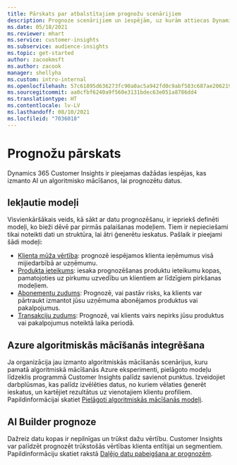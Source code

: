 ```yaml
---
title: Pārskats par atbalstītajiem prognožu scenārijiem
description: Prognoze scenārijiem un iespējām, uz kurām attiecas Dynamics 365 Customer Insights pieteikums.
ms.date: 05/18/2021
ms.reviewer: mhart
ms.service: customer-insights
ms.subservice: audience-insights
ms.topic: get-started
author: zacookmsft
ms.author: zacook
manager: shellyha
ms.custom: intro-internal
ms.openlocfilehash: 57c61895d636273fc90a0ac5a942fd0c9abf583c687ae20621949554e581cdf8
ms.sourcegitcommit: aa0cfbf6240a9f560e3131bdec63e051a8786dd4
ms.translationtype: HT
ms.contentlocale: lv-LV
ms.lasthandoff: 08/10/2021
ms.locfileid: "7036018"
---
```

# <a name="predictions-overview"></a>Prognožu pārskats

Dynamics 365 Customer Insights ir pieejamas dažādas iespējas, kas izmanto AI un algoritmisko mācīšanos, lai prognozētu datus. 

## <a name="out-of-box-models"></a>Iekļautie modeļi

Visvienkāršākais veids, kā sākt ar datu prognozēšanu, ir iepriekš definēti modeļi, ko bieži dēvē par pirmās palaišanas modeļiem. Tiem ir nepieciešami tikai noteikti dati un struktūra, lai ātri ģenerētu ieskatus. Pašlaik ir pieejami šādi modeļi: 
- [Klienta mūža vērtība](predict-customer-lifetime-value.md): prognozē iespējamos klienta ieņēmumus visā mijiedarbībā ar uzņēmumu. 
- [Produkta ieteikums](predict-product-recommendation.md): iesaka prognozēšanas produktu ieteikumu kopas, pamatojoties uz pirkumu uzvedību un klientiem ar līdzīgiem pirkšanas modeļiem.
- [Abonementu zudums](predict-subscription-churn.md): Prognozē, vai pastāv risks, ka klients var pārtraukt izmantot jūsu uzņēmuma abonējamos produktus vai pakalpojumus.
- [Transakciju zudums](predict-transactional-churn.md): Prognozē, vai klients vairs nepirks jūsu produktus vai pakalpojumus noteiktā laika periodā.

## <a name="azure-machine-learning-integration"></a>Azure algoritmiskās mācīšanās integrēšana

Ja organizācija jau izmanto algoritmiskās mācīšanās scenārijus, kuru pamatā algoritmiskā mācīšanās Azure eksperimenti, pielāgoto modeļu līdzeklis programmā Customer Insights palīdz savienot punktus. Izveidojiet darbplūsmas, kas palīdz izvēlēties datus, no kuriem vēlaties ģenerēt ieskatus, un kartējiet rezultātus uz vienotajiem klientu profiliem. Papildinformācijai skatiet [Pielāgoti algoritmiskās mācīšanās modeļi](custom-models.md).

## <a name="ai-builder-prediction"></a>AI Builder prognoze

Dažreiz datu kopas ir nepilnīgas un trūkst dažu vērtību. Customer Insights var palīdzēt prognozēt trūkstošās vērtības klienta entītijai un segmentiem. Papildinformāciju skatiet rakstā [Daļējo datu pabeigšana ar prognozēm](predictions.md).

